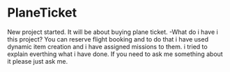 # PlaneTicket
New project started. It will be about buying plane ticket.
-What do i have i this project?
You can reserve flight booking and to do that i have used dynamic item creation and i have assigned missions to them.
i tried to explain everthing what i have done. 
If you need to ask me something about it please just ask me.
